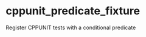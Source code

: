 cppunit_predicate_fixture
=========================

Register CPPUNIT tests with a conditional predicate
